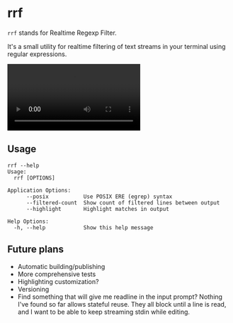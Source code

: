 # rrf

`rrf` stands for Realtime Regexp Filter.

It's a small utility for realtime filtering of text streams in your terminal
using regular expressions.

![Demo](https://content.camlittle.com/rrf-demo.mov)

## Usage

```
rrf --help
Usage:
  rrf [OPTIONS]

Application Options:
      --posix           Use POSIX ERE (egrep) syntax
      --filtered-count  Show count of filtered lines between output
      --highlight       Highlight matches in output

Help Options:
  -h, --help            Show this help message
```

## Future plans

- Automatic building/publishing
- More comprehensive tests
- Highlighting customization?
- Versioning
- Find something that will give me readline in the input prompt?
   Nothing I've found so far allows stateful reuse. They all block until a line
   is read, and I want to be able to keep streaming stdin while editing.
